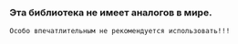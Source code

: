 ### Эта библиотека не имеет аналогов в мире.

```commandline
Особо впечатлительным не рекомендуется использовать!!!
```
